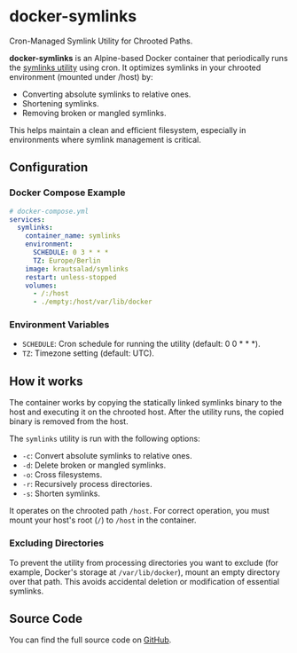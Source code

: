 # docker-symlinks

Cron-Managed Symlink Utility for Chrooted Paths.

**docker-symlinks** is an Alpine-based Docker container that periodically runs the [symlinks utility](https://github.com/brandt/symlinks) using cron. It optimizes symlinks in your chrooted environment (mounted under /host) by:

- Converting absolute symlinks to relative ones.
- Shortening symlinks.
- Removing broken or mangled symlinks.

This helps maintain a clean and efficient filesystem, especially in environments where symlink management is critical.

## Configuration

### Docker Compose Example

```yaml
# docker-compose.yml
services:
  symlinks:
    container_name: symlinks
    environment:
      SCHEDULE: 0 3 * * *
      TZ: Europe/Berlin
    image: krautsalad/symlinks
    restart: unless-stopped
    volumes:
      - /:/host
      - ./empty:/host/var/lib/docker
```

### Environment Variables

- `SCHEDULE`: Cron schedule for running the utility (default: 0 0 * * *).
- `TZ`: Timezone setting (default: UTC).

## How it works

The container works by copying the statically linked symlinks binary to the host and executing it on the chrooted host. After the utility runs, the copied binary is removed from the host.

The `symlinks` utility is run with the following options:

- `-c`: Convert absolute symlinks to relative ones.
- `-d`: Delete broken or mangled symlinks.
- `-o`: Cross filesystems.
- `-r`: Recursively process directories.
- `-s`: Shorten symlinks.

It operates on the chrooted path `/host`. For correct operation, you must mount your host's root (`/`) to `/host` in the container.

### Excluding Directories

To prevent the utility from processing directories you want to exclude (for example, Docker's storage at `/var/lib/docker`), mount an empty directory over that path. This avoids accidental deletion or modification of essential symlinks.

## Source Code

You can find the full source code on [GitHub](https://github.com/krautsalad/docker-symlinks).
